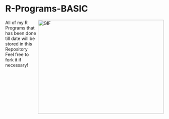 # R-Programs-BASIC
<img align="right" alt="GIF" height="300px" width="400px" src="https://media2.giphy.com/media/rGlAZysKBcjRCkAX7S/giphy.gif?cid=790b7611cd02365b05a672ddd0755d103511e0502e19327b&rid=giphy.gif&ct=g"/>
All of my R Programs that has been done till date will be stored in this Repository
<br>
Feel free to fork it if necessary!

